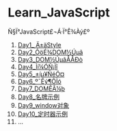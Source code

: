 # Learn_JavaScript

Ñ§Ï°JavaScript£¬Á·Ï°Ê¾Àý£º

1. [Day1_¸Ä±äStyle](MD/Day1_¸Ä±äStyle.md)
2. [Day2_ÔöÉ¾DOM½Úµã](MD/Day2_ÔöÉ¾DOM½Úµã.md)
3. [Day3_DOM½ÚµãÅÅÐò](MD/Day3_DOM½ÚµãÅÅÐò.md)
4. [Day4_Ìí¼ÓÑ¡Ïî](MD/Day4_Ìí¼ÓÑ¡Ïî.md)
5. [Day5_±íµ¥ÑéÖ¤](MD/Day5_±íµ¥ÑéÖ¤.md)
6. [Day6_º¯Êý¶ÔÏó](MD/Day6_º¯Êý¶ÔÏó.md)
7. [Day7_DOMÊÂ¼þ](MD/Day7_DOMÊÂ¼þ.md)
8. [Day8_名牌示例](MD/Day8_名牌示例.md)
9. [Day9_window对象](MD/window对象.md)
10. [Day10_定时器示例](MD/定时器示例.md)
11.  ...